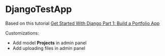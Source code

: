# DjangoTestApp

Based on this tutorial [Get Started With Django Part 1: Build a Portfolio App](https://realpython.com/get-started-with-django-1/)

Customizations:
- Add model **Projects** in admin panel
- Add uploading files in admin panel